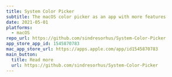 ```yaml
---
title: System Color Picker
subtitle: The macOS color picker as an app with more features
date: 2021-05-01
platforms:
  - macOS
repo_url: https://github.com/sindresorhus/System-Color-Picker
app_store_app_id: 1545870783
mac_app_store_url: https://apps.apple.com/app/id1545870783
main_button:
  title: Read more
  url: https://github.com/sindresorhus/System-Color-Picker
---
```

